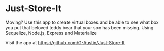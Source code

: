 # Just-Store-It
Moving? Use this app to create virtual boxes and be able to see what box you put that beloved teddy bear that your son has been missing. Using Sequelize, Node.js, Express and Materialize

Visit the app at https://github.com/G-Austin/Just-Store-It

